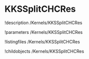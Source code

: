 <!-- MOOSE Documentation Stub: Remove this when content is added. -->

# KKSSplitCHCRes
!description /Kernels/KKSSplitCHCRes

!parameters /Kernels/KKSSplitCHCRes

!listingfiles /Kernels/KKSSplitCHCRes

!childobjects /Kernels/KKSSplitCHCRes
